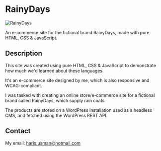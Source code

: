 # RainyDays

![RainyDays](https://user-images.githubusercontent.com/73777398/173135330-a9a52960-cc4b-494b-8a92-01980bd1e4cf.png)

An e-commerce site for the fictional brand RainyDays, made with pure HTML, CSS & JavaScript.

## Description

This site was created using pure HTML, CSS & JavaScript to demonstrate how much we'd learned about these languages.

It's an e-commerce site designed by me, which is also responsive and WCAG-compliant.

I was tasked with creating an online store/e-commerce site for a fictional brand called RainyDays, which supply rain coats. 

The products are stored on a WordPress installation used as a headless CMS, and fetched using the WordPress REST API.


## Contact

My email: haris.usman@hotmail.com
